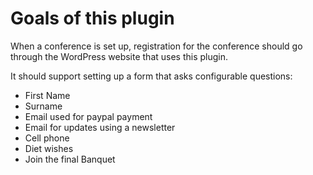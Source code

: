 # Goals of this plugin

When a conference is set up, registration for the conference should go through the WordPress website that uses this plugin.

It should support setting up a form that asks configurable questions:

* First Name
* Surname
* Email used for paypal payment
* Email for updates using a newsletter
* Cell phone
* Diet wishes
* Join the final Banquet

